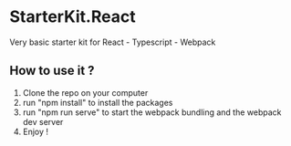 # StarterKit.React
Very basic starter kit for React - Typescript - Webpack

## How to use it ?
1. Clone the repo on your computer
2. run "npm install" to install the packages
3. run "npm run serve" to start the webpack bundling and the webpack dev server
4. Enjoy !
